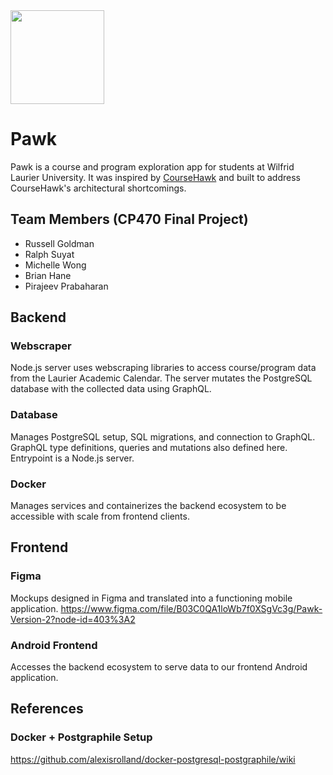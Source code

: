<img src="https://user-images.githubusercontent.com/15056496/71398099-02076900-25e5-11ea-920f-cc5a05017956.png" width="150" />

# Pawk
Pawk is a course and program exploration app for students at Wilfrid Laurier University. It was inspired by [CourseHawk](https://github.com/russellgoldman/CourseHawk) and built to address CourseHawk's architectural shortcomings.

## Team Members (CP470 Final Project)
- Russell Goldman
- Ralph Suyat
- Michelle Wong
- Brian Hane
- Pirajeev Prabaharan

## Backend
### Webscraper
Node.js server uses webscraping libraries to access course/program data from
the Laurier Academic Calendar. The server mutates the PostgreSQL database with
the collected data using GraphQL.

### Database
Manages PostgreSQL setup, SQL migrations, and connection to GraphQL. GraphQL
type definitions, queries and mutations also defined here. Entrypoint is
a Node.js server.

### Docker
Manages services and containerizes the backend ecosystem to be accessible with
scale from frontend clients.

## Frontend
### Figma
Mockups designed in Figma and translated into a functioning mobile application.
https://www.figma.com/file/B03C0QA1loWb7f0XSgVc3g/Pawk-Version-2?node-id=403%3A2

### Android Frontend
Accesses the backend ecosystem to serve data to our frontend Android application.

## References
### Docker + Postgraphile Setup
https://github.com/alexisrolland/docker-postgresql-postgraphile/wiki
